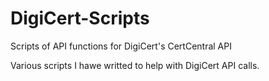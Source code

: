 # DigiCert-Scripts
Scripts of API functions for DigiCert's CertCentral API


Various scripts I hawe writted to help with DigiCert API calls. 
